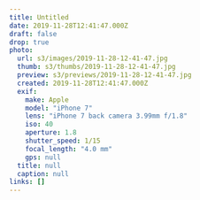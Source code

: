 ```yaml
---
title: Untitled
date: 2019-11-28T12:41:47.000Z
draft: false
drop: true
photo:
  url: s3/images/2019-11-28-12-41-47.jpg
  thumb: s3/thumbs/2019-11-28-12-41-47.jpg
  preview: s3/previews/2019-11-28-12-41-47.jpg
  created: 2019-11-28T12:41:47.000Z
  exif:
    make: Apple
    model: "iPhone 7"
    lens: "iPhone 7 back camera 3.99mm f/1.8"
    iso: 40
    aperture: 1.8
    shutter_speed: 1/15
    focal_length: "4.0 mm"
    gps: null
  title: null
  caption: null
links: []
---
```

